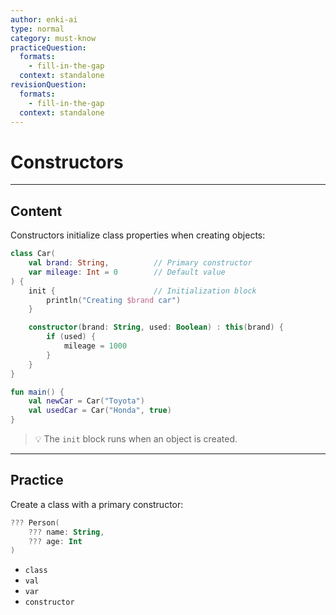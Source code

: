 ```yaml
---
author: enki-ai
type: normal
category: must-know
practiceQuestion:
  formats:
    - fill-in-the-gap
  context: standalone
revisionQuestion:
  formats:
    - fill-in-the-gap
  context: standalone
---
```


# Constructors

---
## Content

Constructors initialize class properties when creating objects:

```kotlin
class Car(
    val brand: String,          // Primary constructor
    var mileage: Int = 0        // Default value
) {
    init {                      // Initialization block
        println("Creating $brand car")
    }

    constructor(brand: String, used: Boolean) : this(brand) {
        if (used) {
            mileage = 1000
        }
    }
}

fun main() {
    val newCar = Car("Toyota")
    val usedCar = Car("Honda", true)
}
```

> 💡 The `init` block runs when an object is created.

---

## Practice

Create a class with a primary constructor:

```kotlin
??? Person(
    ??? name: String,
    ??? age: Int
)
```

- `class`
- `val`
- `var`
- `constructor`
